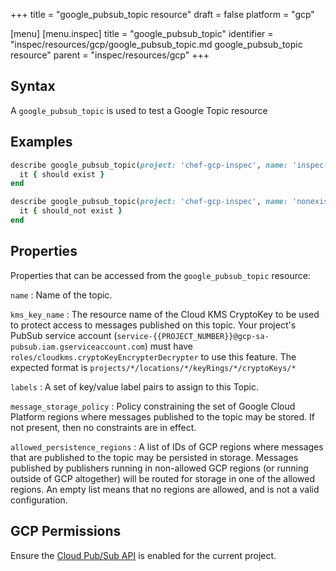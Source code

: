 +++
title = "google_pubsub_topic resource"
draft = false
platform = "gcp"

[menu]
  [menu.inspec]
    title = "google_pubsub_topic"
    identifier = "inspec/resources/gcp/google_pubsub_topic.md google_pubsub_topic resource"
    parent = "inspec/resources/gcp"
+++

## Syntax

A `google_pubsub_topic` is used to test a Google Topic resource

## Examples

```ruby
describe google_pubsub_topic(project: 'chef-gcp-inspec', name: 'inspec-gcp-topic') do
  it { should exist }
end

describe google_pubsub_topic(project: 'chef-gcp-inspec', name: 'nonexistent') do
  it { should_not exist }
end
```

## Properties

Properties that can be accessed from the `google_pubsub_topic` resource:

`name`
: Name of the topic.

`kms_key_name`
: The resource name of the Cloud KMS CryptoKey to be used to protect access to messages published on this topic. Your project's PubSub service account (`service-{{PROJECT_NUMBER}}@gcp-sa-pubsub.iam.gserviceaccount.com`) must have `roles/cloudkms.cryptoKeyEncrypterDecrypter` to use this feature. The expected format is `projects/*/locations/*/keyRings/*/cryptoKeys/*`

`labels`
: A set of key/value label pairs to assign to this Topic.

`message_storage_policy`
: Policy constraining the set of Google Cloud Platform regions where messages published to the topic may be stored. If not present, then no constraints are in effect.

  `allowed_persistence_regions`
  : A list of IDs of GCP regions where messages that are published to the topic may be persisted in storage. Messages published by publishers running in non-allowed GCP regions (or running outside of GCP altogether) will be routed for storage in one of the allowed regions. An empty list means that no regions are allowed, and is not a valid configuration.

## GCP Permissions

Ensure the [Cloud Pub/Sub API](https://console.cloud.google.com/apis/library/pubsub.googleapis.com/) is enabled for the current project.
